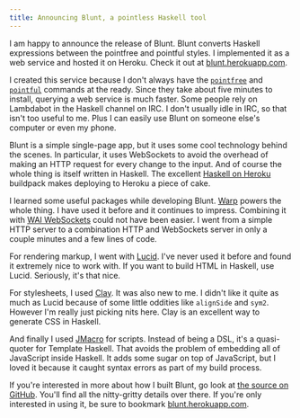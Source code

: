 ```yaml
---
title: Announcing Blunt, a pointless Haskell tool
---
```


I am happy to announce the release of Blunt. Blunt converts Haskell
expressions between the pointfree and pointful styles. I implemented
it as a web service and hosted it on Heroku. Check it out at
[blunt.herokuapp.com][1].

I created this service because I don't always have the [`pointfree`][2]
and [`pointful`][3] commands at the ready. Since they take about five
minutes to install, querying a web service is much faster. Some people
rely on Lambdabot in the Haskell channel on IRC. I don't usually idle
in IRC, so that isn't too useful to me. Plus I can easily use Blunt on
someone else's computer or even my phone.

Blunt is a simple single-page app, but it uses some cool technology behind
the scenes. In particular, it uses WebSockets to avoid the overhead
of making an HTTP request for every change to the input. And of course
the whole thing is itself written in Haskell. The excellent [Haskell on
Heroku][4] buildpack makes deploying to Heroku a piece of cake.

I learned some useful packages while developing Blunt. [Warp][5]
powers the whole thing. I have used it before and it continues to
impress. Combining it with [WAI WebSockets][6] could not have been
easier. I went from a simple HTTP server to a combination HTTP and
WebSockets server in only a couple minutes and a few lines of code.

For rendering markup, I went with [Lucid][7]. I've never used it before
and found it extremely nice to work with. If you want to build HTML in
Haskell, use Lucid. Seriously, it's that nice.

For stylesheets, I used [Clay][8]. It was also new to me. I didn't
like it quite as much as Lucid because of some little oddities like
`alignSide` and `sym2`. However I'm really just picking nits here. Clay
is an excellent way to generate CSS in Haskell.

And finally I used [JMacro][9] for scripts. Instead of being a DSL,
it's a quasi-quoter for Template Haskell. That avoids the problem of
embedding all of JavaScript inside Haskell. It adds some sugar on top
of JavaScript, but I loved it because it caught syntax errors as part
of my build process.

If you're interested in more about how I built Blunt, go look at
[the source on GitHub][10]. You'll find all the nitty-gritty details
over there. If you're only interested in using it, be sure to bookmark
[blunt.herokuapp.com][1].

[1]: https://blunt.herokuapp.com
[2]: http://hackage.haskell.org/package/pointfree
[3]: http://hackage.haskell.org/package/pointful
[4]: https://haskellonheroku.com/
[5]: http://hackage.haskell.org/package/warp
[6]: http://hackage.haskell.org/package/wai-websockets
[7]: http://hackage.haskell.org/package/lucid
[8]: http://hackage.haskell.org/package/clay
[9]: http://hackage.haskell.org/package/jmacro
[10]: https://github.com/tfausak/blunt
